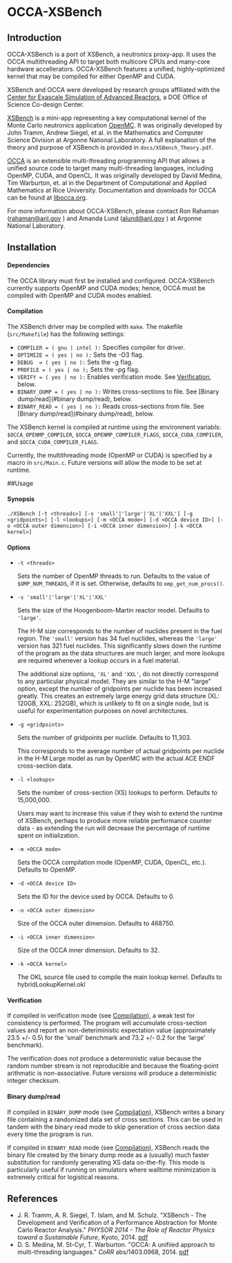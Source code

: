 # OCCA-XSBench

## Introduction

OCCA-XSBench is a port of XSBench, a neutronics proxy-app. It uses the OCCA
multithreading API to target both multicore CPUs and many-core hardware
accellerators.  OCCA-XSBench features a unified, highly-optimized kernel that
may be compiled for either OpenMP and CUDA.  

XSBench and OCCA were developed by research groups affiliated with the [Center
for Exascale Simulation of Advanced Reactors](https://cesar.mcs.anl.gov/), a
DOE Office of Science Co-design Center.  

[XSBench][xsbench] is a mini-app representing a key computational kernel of the
Monte Carlo neutronics application [OpenMC][openmc].  It was originally
developed by John Tramm, Andrew Siegel, et al. in the Mathematics and Computer
Science Division at Argonne National Laboratory.  A full explanation of the
theory and purpose of XSBench is provided in `docs/XSBench_Theory.pdf`.  

[OCCA][occa] is an extensible multi-threading programming API that allows a
unified source code to target many multi-threading languages, including OpenMP,
CUDA, and OpenCL.  It was originally developed by David Medina, Tim Warburton,
et. al in the Department of Computational and Applied Mathematics at Rice
University.  Documentation and downloads for OCCA can be found at
[libocca.org][occa].

For more information about OCCA-XSBench, please contact Ron
Rahaman \(rahaman@anl.gov \) and Amanda Lund \(alund@anl.gov \) at Argonne National
Laboratory.  

[xsbench]: https://github.com/ANL-CESAR/XSBench "XSBench"
[openmc]:  https://mit-crpg.github.io/openmc/ "OpenMC"
[occa]:  http://libocca.org "OCCA"


## Installation

#### Dependencies

The OCCA library must first be installed and configured.  OCCA-XSBench
currently supports OpenMP and CUDA modes; hence, OCCA must be compiled with
OpenMP and CUDA modes enabled. 

#### Compilation

The XSBench driver may be compiled with `make`.  The makefile
(`src/Makefile`) has the following settings:

* `COMPILER = ( gnu | intel ):` Specifies compiler for driver.
* `OPTIMIZE = ( yes | no ):` Sets the -O3 flag.  
* `DEBUG  = ( yes | no ):` Sets the -g flag.
* `PROFILE = ( yes | no );` Sets the -pg flag.
* `VERIFY = ( yes | no ):` Enables verification mode.  See [Verification](#verification), below.
* `BINARY_DUMP = ( yes | no ):`  Writes cross-sections to file.  See [Binary
  dump/read](#binary dump/read), below.
* `BINARY_READ = ( yes | no ):` Reads cross-sections from file.  See [Binary
  dump/read](#binary dump/read), below.

The XSBench kernel is compiled at runtime using the environment variabls:
`$OCCA_OPENMP_COMPILER`, `$OCCA_OPENMP_COMPILER_FLAGS`, `$OCCA_CUDA_COMPILER`,
and `$OCCA_CUDA_COMPILER_FLAGS`.  

Currently, the multithreading mode \(OpenMP or CUDA\) is specified by a macro
in `src/Main.c`.  Future versions will allow the mode to be set at runtime.  

##Usage

#### Synopsis

`./XSBench [-t <threads>] [-s 'small'|'large'|'XL'|'XXL'] [-g <gridpoints>] [-l <lookups>] [-m <OCCA mode>] [-d <OCCA device ID>] [-o <OCCA outer dimension>] [-i <OCCA inner dimension>] [-k <OCCA kernel>]`

#### Options

- `-t <threads>`

  Sets the number of OpenMP threads to run. Defaults to the value of
  `$OMP_NUM_THREADS`, if it is set. Otherwise, defaults to
  `omp_get_num_procs()`.
 

- `-s 'small'|'large'|'XL'|'XXL'`

  Sets the size of the Hoogenboom-Martin reactor model. Defaults to `'large'`.
  
  The H-M size corresponds to the number of nuclides present
  in the fuel region.  The `'small'` version has 34 fuel nuclides,
  whereas the `'large'` version has 321 fuel nuclides. This
  significantly slows down the runtime of the program as the
  data structures are much larger, and more lookups are required
  whenever a lookup occurs in a fuel material.    

  The additional size options, `'XL'` and `'XXL'`, do not directly correspond
  to any particular physical model. They are similar to the H-M "large" option,
  except the number of gridpoints per nuclide has been increased greatly. This
  creates an extremely large energy grid data structure \(XL: 120GB, XXL:
  252GB\), which is unlikely to fit on a single node, but is useful for
  experimentation purposes on novel architectures.

- `-g <gridpoints>`

  Sets the number of gridpoints per nuclide. Defaults to 11,303. 
  
  This corresponds to the average number of actual gridpoints per nuclide in
  the H-M Large model as run by OpenMC with the actual ACE ENDF cross-section
  data. 

- `-l <lookups>`

  Sets the number of cross-section \(XS\) lookups to perform. Defaults to
  15,000,000. 
  
  Users may want to increase this value if they wish to extend the runtime of
  XSBench, perhaps to produce more reliable performance counter data - as
  extending the run will decrease the percentage of runtime spent on
  initialization.

- `-m <OCCA mode>`

  Sets the OCCA compilation mode (OpenMP, CUDA, OpenCL, etc.).  Defaults to OpenMP.

- `-d <OCCA device ID>`

  Sets the ID for the device used by OCCA.  Defaults to 0.  

- `-o <OCCA outer dimension>`

  Size of the OCCA outer dimension. Defaults to 468750.

- `-i <OCCA inner dimension>`

  Size of the OCCA inner dimension.  Defaults to 32.

- `-k <OCCA kernel>`

  The OKL source file used to compile the main lookup kernel.  Defaults to hybridLookupKernel.okl

#### Verification

  If compiled in verification mode \(see [Compilation](#compilation)\), a weak test for
  consistency is performed.  The program will accumulate cross-section values
  and report an non-deteriministic expectation value \(approximately 23.5 +/-
  0.5\ for the 'small' benchmark and 73.2 +/- 0.2 for the 'large' benchmark).  

  The verification does not produce a deterministic value because the random
  number stream is not reproducible and because the floating-point arithmatic
  is non-associative.  Future versions will produce a deterministic integer
  checksum.  

#### Binary dump/read

  If compiled in `BINARY_DUMP` mode \(see [Compilation](#compilation)\),
  XSBench writes a binary file containing a randomized data set of cross
  sections. This can be used in tandem with the binary read mode to skip
  generation of cross section data every time the program is run.

  If compiled in `BINARY_READ` mode \(see [Compilation](#compilation)\),
  XSBench reads the binary file created by the binary dump mode as a (usually)
  much faster substitution for randomly generating XS data on-the-fly. This mode
  is particularly useful if running on simulators where walltime minimization is
  extremely critical for logistical reasons.

## References

- J. R. Tramm, A. R. Siegel, T. Islam, and M. Schulz. "XSBench - The
  Development and Verification of a Performance Abstraction for Monte
  Carlo Reactor Analysis." *PHYSOR 2014 - The Role
  of Reactor Physics toward a Sustainable Future*, Kyoto, 2014. [pdf](http://www.mcs.anl.gov/papers/P5064-0114.pdf)
- D. S. Medina, M. St-Cyr, T. Warburton.  "OCCA: A unifiied approach to
  multi-threading languages." *CoRR* abs/1403.0968, 2014. [pdf](http://arxiv.org/abs/1403.0968) 
